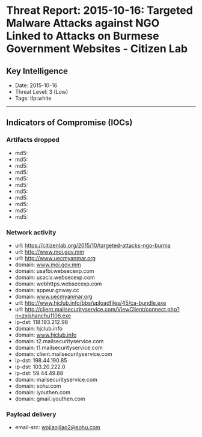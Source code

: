 # Threat Report: 2015-10-16: Targeted Malware Attacks against NGO Linked to Attacks on Burmese Government Websites - Citizen Lab


## Key Intelligence
* Date: 2015-10-16
* Threat Level: 3 (Low)
* Tags: tlp:white

---

## Indicators of Compromise (IOCs)
### Artifacts dropped
* md5: <md5>
* md5: <md5>
* md5: <md5>
* md5: <md5>
* md5: <md5>
* md5: <md5>
* md5: <md5>
* md5: <md5>
* md5: <md5>
* md5: <md5>
* md5: <md5>

### Network activity
* url: https://citizenlab.org/2015/10/targeted-attacks-ngo-burma
* url: http://www.moi.gov.mm
* url: http://www.uecmyanmar.org
* domain: www.moi.gov.mm
* domain: usafbi.websecexp.com
* domain: usacia.websecexp.com
* domain: webhttps.websecexp.com
* domain: appeur.gnway.cc
* domain: www.uecmyanmar.org
* url: http://www.hjclub.info/bbs/uploadfiles/45/ca-bundle.exe
* url: http://client.mailsecurityservice.com/ViewClient/connect.php?n=zxishanchu1106.exe
* ip-dst: 118.193.212.98
* domain: hjclub.info
* domain: www.hjclub.info
* domain: t2.mailsecurityservice.com
* domain: t1.mailsecurityservice.com
* domain: client.mailsecurityservice.com
* ip-dst: 198.44.190.85
* ip-dst: 103.20.222.0
* ip-dst: 59.44.49.88
* domain: mailsecurityservice.com
* domain: sohu.com
* domain: iyouthen.com
* domain: gmail.iyouthen.com

### Payload delivery
* email-src: wojiaojilao2@sohu.com
